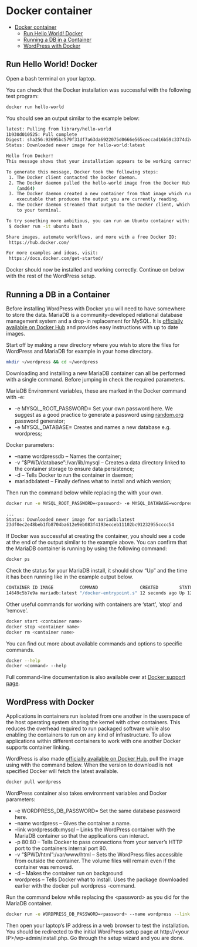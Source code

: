 # Docker container

- [Docker container](#docker-container)
  - [Run Hello World! Docker](#run-hello-world-docker)
  - [Running a DB in a Container](#running-a-db-in-a-container)
  - [WordPress with Docker](#wordpress-with-docker)

## Run Hello World! Docker

Open a bash terminal on your laptop.

You can check that the Docker installation was successful with the following
test program:

```bash
docker run hello-world
```

You should see an output similar to the example below:

```bash
latest: Pulling from library/hello-world
1b930d010525: Pull complete 
Digest: sha256:92695bc579f31df7a63da6922075d0666e565ceccad16b59c3374d2cf4e8e50e
Status: Downloaded newer image for hello-world:latest

Hello from Docker!
This message shows that your installation appears to be working correctly.

To generate this message, Docker took the following steps:
 1. The Docker client contacted the Docker daemon.
 2. The Docker daemon pulled the hello-world image from the Docker Hub.
    (amd64)
 3. The Docker daemon created a new container from that image which runs the
    executable that produces the output you are currently reading.
 4. The Docker daemon streamed that output to the Docker client, which sent it
    to your terminal.

To try something more ambitious, you can run an Ubuntu container with:
 $ docker run -it ubuntu bash

Share images, automate workflows, and more with a free Docker ID:
 https://hub.docker.com/

For more examples and ideas, visit:
 https://docs.docker.com/get-started/
```

Docker should now be installed and working correctly. Continue on below with the
rest of the WordPress setup.

## Running a DB in a Container

Before installing WordPress with Docker you will need to have somewhere to store
the data. MariaDB is a community-developed relational database management system
and a drop-in replacement for MySQL. It is [officially available on Docker Hub](https://hub.docker.com/_/mariadb/)
and provides easy instructions with up to date images.

Start off by making a new directory where you wish to store the files for
WordPress and MariaDB for example in your home directory.

```bash
mkdir ~/wordpress && cd ~/wordpress
```

Downloading and installing a new MariaDB container can all be performed with a
single command. Before jumping in check the required parameters.

MariaDB Environment variables, these are marked in the Docker command with -e:

- -e MYSQL_ROOT_PASSWORD= Set your own password here. We suggest as a good
  practice to generate a password using [random.org](https://www.random.org)
  password generator;
- -e MYSQL_DATABASE= Creates and names a new database e.g. wordpress;

Docker parameters:

- –name wordpressdb – Names the container;
- -v “$PWD/database”:/var/lib/mysql – Creates a data directory linked to the
  container storage to ensure data persistence;
- -d – Tells Docker to run the container in daemon;
- mariadb:latest – Finally defines what to install and which version;

Then run the command below while replacing the <password> with your own.

```bash
docker run -e MYSQL_ROOT_PASSWORD=<password> -e MYSQL_DATABASE=wordpress --name wordpressdb -v "$PWD/database":/var/lib/mysql -d mariadb:latest
```

```bash
...
Status: Downloaded newer image for mariadb:latest
23df0ec2e48beb1fb8704ba612e9eb083f4193ecceb11102bc91232955cccc54
```

If Docker was successful at creating the container, you should see a code at the
end of the output similar to the example above. You can confirm that the MariaDB
container is running by using the following command:

```bash
docker ps
```

Check the status for your MariaDB install, it should show “Up” and the time it
has been running like in the example output below.

```bash
CONTAINER ID IMAGE          COMMAND                CREATED        STATUS        PORTS      NAMES
14649c5b7e9a mariadb:latest "/docker-entrypoint.s" 12 seconds ago Up 12 seconds 3306/tcp   wordpressdb
```

Other useful commands for working with containers are ‘start’, ‘stop’ and
‘remove’.

```bash
docker start <container name>
docker stop <container name>
docker rm <container name>
```

You can find out more about available commands and options to specific commands.

```bash
docker --help
docker <command> --help
```

Full command-line documentation is also available over at
[Docker support page](https://docs.docker.com/engine/reference/commandline/cli/).

## WordPress with Docker

Applications in containers run isolated from one another in the userspace of the
host operating system sharing the kernel with other containers. This reduces the
overhead required to run packaged software while also enabling the containers to
run on any kind of infrastructure. To allow applications within different
containers to work with one another Docker supports container linking.

WordPress is also made [officially available on Docker Hub](https://hub.docker.com/_/wordpress/),
pull the image using with the command below. When the version to download is not
specified Docker will fetch the latest available.

```bash
docker pull wordpress
```

WordPress container also takes environment variables and Docker parameters:

- -e WORDPRESS_DB_PASSWORD= Set the same database password here.
- –name wordpress – Gives the container a name.
- –link wordpressdb:mysql – Links the WordPress container with the MariaDB
  container so that the applications can interact.
- -p 80:80 – Tells Docker to pass connections from your server’s HTTP port to
  the containers internal port 80.
- -v “$PWD/html”:/var/www/html – Sets the WordPress files accessible from
  outside the container. The volume files will remain even if the container was
  removed.
- -d – Makes the container run on background
- wordpress – Tells Docker what to install. Uses the package downloaded earlier
  with the docker pull wordpress -command.

Run the command below while replacing the \<password\> as you did for the MariaDB container.

```bash
docker run -e WORDPRESS_DB_PASSWORD=<password> --name wordpress --link wordpressdb:mysql -p 80:80 -v "$PWD/html":/var/www/html -d wordpress
```

Then open your laptop’s IP address in a web browser to test the installation. You should be redirected to the initial WordPress setup page at http://\<your IP\>/wp-admin/install.php. 
Go through the setup wizard and you are done.
